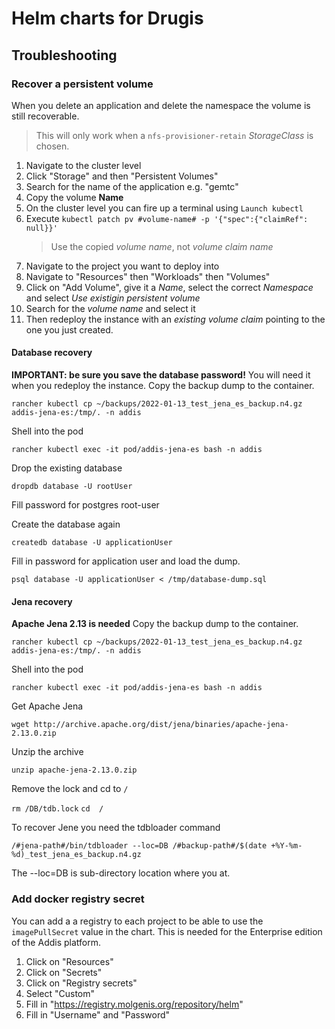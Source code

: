 # Helm charts for Drugis

## Troubleshooting

### Recover a persistent volume
When you delete an application and delete the namespace the volume is still recoverable. 
> This will only work when a `nfs-provisioner-retain` *StorageClass* is chosen.

1. Navigate to the cluster level 
2. Click "Storage" and then "Persistent Volumes"
3. Search for the name of the application e.g. "gemtc" 
4. Copy the volume **Name**
5. On the cluster level you can fire up a terminal using `Launch kubectl`
6. Execute `kubectl patch pv #volume-name# -p '{"spec":{"claimRef": null}}'`
   > Use the copied *volume name*, not *volume claim name*
7. Navigate to the project you want to deploy into
8. Navigate to "Resources" then "Workloads" then "Volumes" 
9. Click on "Add Volume", give it a *Name*, select the correct *Namespace* and select *Use existigin persistent volume* 
10. Search for the *volume name* and select it
11. Then redeploy the instance with an *existing volume claim* pointing to the one you just created.
#### Database recovery
**IMPORTANT: be sure you save the database password!** You will need it when you redeploy the instance.
Copy the backup dump to the container.

`rancher kubectl cp ~/backups/2022-01-13_test_jena_es_backup.n4.gz addis-jena-es:/tmp/. -n addis`

Shell into the pod

`rancher kubectl exec -it pod/addis-jena-es bash -n addis`

Drop the existing database

`dropdb database -U rootUser`

Fill password for postgres root-user

Create the database again

`createdb database -U applicationUser`

Fill in password for application user and load the dump.

`psql database -U applicationUser < /tmp/database-dump.sql`

#### Jena recovery
**Apache Jena 2.13 is needed**
Copy the backup dump to the container.

`rancher kubectl cp ~/backups/2022-01-13_test_jena_es_backup.n4.gz addis-jena-es:/tmp/. -n addis`

Shell into the pod

`rancher kubectl exec -it pod/addis-jena-es bash -n addis`

Get Apache Jena

`wget http://archive.apache.org/dist/jena/binaries/apache-jena-2.13.0.zip`

Unzip the archive

`unzip apache-jena-2.13.0.zip`

Remove the lock and cd to `/`

`rm /DB/tdb.lock`
`cd  /`

To recover Jene you need the tdbloader command

`/#jena-path#/bin/tdbloader --loc=DB /#backup-path#/$(date +%Y-%m-%d)_test_jena_es_backup.n4.gz`

The --loc=DB is sub-directory location where you at.

### Add docker registry secret
You can add a a registry to each project to be able to use the `imagePullSecret` value in the chart. This is needed for the Enterprise edition of the Addis platform.
1. Click on "Resources"
2. Click on "Secrets"
3. Click on "Registry secrets"
4. Select "Custom"
5. Fill in "https://registry.molgenis.org/repository/helm"
6. Fill in "Username" and "Password"
